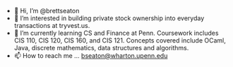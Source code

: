 - 👋 Hi, I’m @brettseaton
- 👀 I’m interested in building private stock ownership into everyday transactions at tryvest.us.
- 🌱 I’m currently learning CS and Finance at Penn. Coursework includes CIS 110, CIS 120, CIS 160, and CIS 121. Concepts covered include OCaml, Java, discrete mathematics, data structures and algorithms.
- 📫 How to reach me ... bseaton@wharton.upenn.edu

<!---
brettseaton/brettseaton is a ✨ special ✨ repository because its `README.md` (this file) appears on your GitHub profile.
You can click the Preview link to take a look at your changes.
--->
